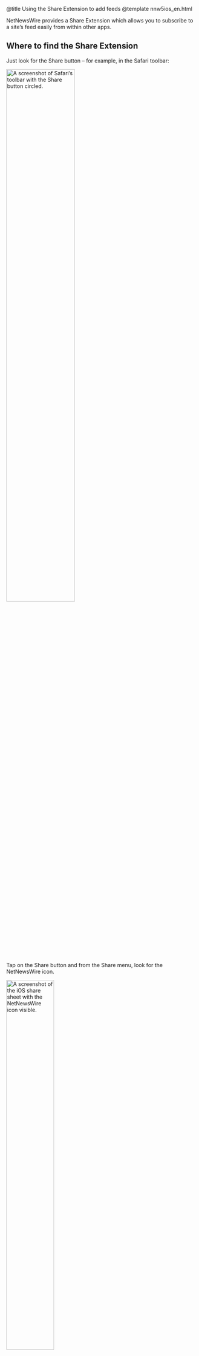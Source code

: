 @title Using the Share Extension to add feeds
@template nnw5ios_en.html

NetNewsWire provides a Share Extension which allows you to subscribe to a site’s feed easily from within other apps.


Where to find the Share Extension
---------------------------------

Just look for the Share button – for example, in the Safari toolbar:

<img src="../../../images/ios-en-safari_share_menu_button.png"
     alt="A screenshot of Safari’s toolbar with the Share button circled."
     class="centeredImage"
     style="width: 60%;" />

Tap on the Share button and from the Share menu, look for the NetNewsWire icon.

<img src="../../../images/ios-en-system_share_menu.png"
     alt="A screenshot of the iOS share sheet with the NetNewsWire icon visible."
     class="centeredImage"
     style="width: 50%;" />
     
<span class="badge-small">Note</span> You may need to scroll across the app list and tap **More** to find it.


Tap on the NetNewsWire icon. In the next screen you can rename the feed and choose the folder and account where it will be saved.

<img src="../../../images/ios-en-system_share_menu_add.png"
     alt="A screenshot of the add feed dialog in the iOS share sheet."
     class="centeredImage"
     style="width: 50%;" />

When finished, tap **Add Feed**.

NetNewsWire will then look at the web page, locate its feed address and add it to your subscription list. The next time you open NetNewsWire, your new feed will be there.



If the Share Extension isn’t able to locate a feed
--------------------------------------------------

Some sites may not have a feed available, or may not list the feed address in an understandable way. In either case, NetNewsWire won’t be able to add the feed automatically.

You may be able to find a link to a feed by checking the site. There, look for a link to an RSS, Atom or JSON feed. If one exists, you can copy the address and [add it to NetNewsWire directly](adding-feeds).

If you can’t find a feed at all, you may consider writing to the web site author or administrator, and request they add one.